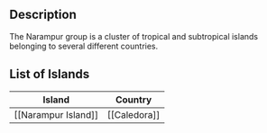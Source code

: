 ## Description

The Narampur group is a cluster of tropical and subtropical islands belonging to several different countries.
## List of Islands

| Island              | Country      |
| ------------------- | ------------ |
| [[Narampur Island]] | [[Caledora]] |
